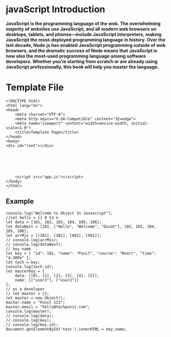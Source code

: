 # javaScript Introduction 

**JavaScript is the programming language of the web. The overwhelming
majority of websites use JavaScript, and all modern web browsers on
desktops, tablets, and phones—include JavaScript interpreters, making
JavaScript the most-deployed programming language in history. Over
the last decade, Node.js has enabled JavaScript programming outside
of web browsers, and the dramatic success of Node means that
JavaScript is now also the most-used programming language among
software developers. Whether you’re starting from scratch or are
already using JavaScript professionally, this book will help you master
the language.**

# Template File

```
<!DOCTYPE html>
<html lang="en">
<head>
    <meta charset="UTF-8">
    <meta http-equiv="X-UA-Compatible" content="IE=edge">
    <meta name="viewport" content="width=device-width, initial-scale=1.0">
    <title>Template Page</title>
</head>
<body>
<div id="root"></div>

    
    



    <script src="app.js"></script>
</body>
</html>
```





## Example

```
console.log("Welcome to Object In Javascript");
//let hello = [] 0 to n
let data = [101, 102, 103, 104, 105, 106];
let dataNest = [101, ["Hello", "Welcome", "Ducat"], 102, 103, 104, 105, 106];
let arrMix = [[201], [301], [401], [501]];
// console.log(arrMix);
// console.log(dataNest);
// key name 
let key = { "id": 101, "name": "Punit", "course": "React", "time": "4:30Pm" };
let tech = key;
console.log(tech.id);
let masterKey = {
    data: [[0], [1], [2], [3], [4], [5]],
    name: [["user1"], ["user2"]]
};
// as a developer
// let master = {};
let master = new Object();
master.name = "Punit 123";
master.email = "hello@techpunit.com";
console.log(master);
// console.log(data);
// console.log(key);
// console.log(key.id);
document.getElementById('test').innerHTML = key.name;



```








